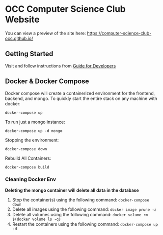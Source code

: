 # OCC Computer Science Club Website 
You can view a preview of the site here: 
https://computer-science-club-occ.github.io/

## Getting Started
Visit and follow instructions from <a href="https://github.com/Computer-Science-Club-OCC/Computer-Science-Club-OCC.github.io/wiki/Guide-for-Developers">Guide for Developers</a>

## Docker & Docker Compose
Docker compose will create a containerized environment for the frontend, backend, and mongo. To quickly start the entire stack on any machine with docker:


`docker-compose up`

To run just a mongo instance:

`docker-compose up -d mongo`

Stopping the environment:

`docker-compose down`

Rebuild All Containers:

`docker-compose build`

### Cleaning Docker Env
**Deleting the mongo container will delete all data in the database**
1. Stop the container(s) using the following command:
`docker-compose down`
2. Delete all images using the following command:
`docker image prune -a`
3. Delete all volumes using the following command:
`docker volume rm $(docker volume ls -q)`
4. Restart the containers using the following command:
`docker-compose up -d`
